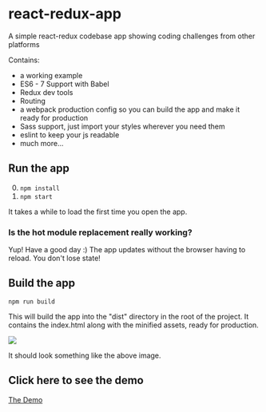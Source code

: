 # react-redux-app
A simple react-redux codebase app showing coding challenges from other platforms

Contains: 

* a working example
* ES6 - 7 Support with Babel
* Redux dev tools
* Routing
* a webpack production config so you can build the app and make it ready for production
* Sass support, just import your styles wherever you need them
* eslint to keep your js readable
* much more...

## Run the app

0. ```npm install```
0. ```npm start```

It takes a while to load the first time you open the app.

### Is the hot module replacement really working?

Yup! Have a good day :)
The app updates without the browser having to reload. You don't lose state!

## Build the app
```npm run build```

This will build the app into the "dist" directory in the root of the project. It contains the index.html along with the minified assets, ready for production.

<img src="https://raw.githubusercontent.com/ankitatechie/code-challenges/master/app/images/screenshot.png">

It should look something like the above image.

## Click here to see the demo 

<a href="http://ankitatechie.github.io/code-challenges-web">The Demo</a>
